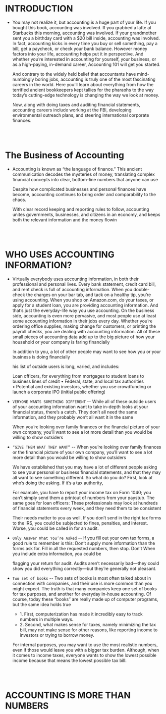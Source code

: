 # INTRODUCTION

- You may not realize it, but accounting is a huge part of your life. If you bought this book, accounting was involved. If you grabbed a latte at Starbucks this morning, accounting was involved. If your grandmother sent you a birthday card with a $20 bill inside, accounting was involved. In fact, accounting kicks in every time you buy or sell something, pay a bill, get a paycheck, or check your bank balance. However money factors into your life, accounting helps put it in perspective. And whether you’re interested in accounting for yourself, your business, or as a high-paying, in-demand career, Accounting 101 will get you started.

  And contrary to the widely held belief that accountants have mind-numbingly boring jobs, accounting is truly one of the most fascinating careers in the world. Here you’ll learn about everything from how the terrified ancient bookkeepers kept tallies for the pharaohs to the way today’s cutting-edge technology is changing the way we look at money.
  
  Now, along with doing taxes and auditing financial statements, accounting careers include working at the FBI, developing environmental outreach plans, and steering international corporate finances.
  
<br>
<br>

# The Business of Accounting

- Accounting is known as “the language of finance.” This ancient communication decodes the mysteries of money, translating complex financial concepts into clear, bottom-line numbers that anyone can use

  Despite how complicated businesses and personal finances have become, accounting continues to bring order and comparability to the chaos.
  
  With clear record keeping and reporting rules to follow, accounting unites governments, businesses, and citizens in an economy, and keeps both the relevant information and the money flowin
  
<Br>
<br>

# WHO USES ACCOUNTING INFORMATION?

- Virtually everybody uses accounting information, in both their professional and personal lives. Every bank statement, credit card bill, and rent check is full of accounting information. When you double-check the charges on your bar tab, and tack on a healthy tip, you’re using accounting. When you shop on Amazon.com, do your taxes, or apply for a student loan, you are providing accounting information. And that’s just the everyday-life way you use accounting.
On the business side, accounting is even more pervasive, and most people use at least some accounting information in their jobs every day. Whether you’re ordering office supplies, making change for customers, or printing the payroll checks, you are dealing with accounting information.
All of these small pieces of accounting data add up to the big picture of how your household or your company is faring financially

  In addition to you, a lot of other people may want to see how you or your business is doing financially
  
  his list of outside users is long, varied, and includes:
  
  Loan officers, for everything from mortgages to student loans to business lines of credit
  • Federal, state, and local tax authorities
  • Potential and existing investors, whether you use crowdfunding or launch a corporate IPO (initial public offering)
  
- `VERYONE WANTS SOMETHING DIFFERENT` -- While all of these outside users of your accounting information want to take in-depth looks at your financial status, there’s a catch. They don’t all need the same information, and they probably won’t all want it in the same 

  When you’re looking over family finances or the financial picture of your own company, you’ll want to see a lot more detail than you would be willing to show outsiders
  
- `“GIVE THEM WHAT THEY WANT”` -- When you’re looking over family finances or the financial picture of your own company, you’ll want to see a lot more detail than you would be willing to show outsiders

  We have established that you may have a lot of different people asking to see your personal or business financial statements, and that they may all want to see something different. So what do you do? First, look at who’s doing the asking. If it’s a tax authority, 
  
  For example, you have to report your income tax on Form 1040; you can’t simply send them a printout of numbers from your paystub. The same goes for loan officers: These professionals may look at hundreds of financial statements every week, and they need them to be consistent
  
  Their needs matter to you as well. If you don’t send in the right tax forms to the IRS, you could be subjected to fines, penalties, and interest. Worse, you could be called in for an audit.
  
- `Only Answer What You’re Asked` -- If you fill out your own tax forms, a good rule to remember is this: Don’t supply more information than the forms ask for. Fill in all the requested numbers, then stop. Don’t When you include extra information, you could be 

  flagging your return for audit. Audits aren’t necessarily bad—they could show you did everything correctly—but they’re generally not pleasant.
  
- `Two set of books` -- Two sets of books is most often talked about in connection with companies, and their use is more common than you might expect. The truth is that many companies keep one set of books for tax purposes, and another for everyday in-house accounting. Of course, today these “books” are really made up of computer programs, but the same idea holds true
  - 1. First, computerization has made it incredibly easy to track numbers in multiple ways.
  - 2. Second, what makes sense for taxes, namely minimizing the tax bill, may not make sense for other reasons, like reporting income to investors or trying to borrow money.
  
  For internal purposes, you may want to use the most realistic numbers, even if those would leave you with a bigger tax burden. Although, when it comes to income taxes, everyone wants to show the lowest possible income because that means the lowest possible tax bill.
  
<Br>
<br>

# ACCOUNTING IS MORE THAN NUMBERS


